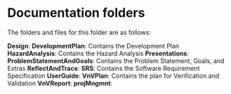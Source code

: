 # Documentation folders

The folders and files for this folder are as follows:

**Design**:
**DevelopmentPlan**: Contains the Development Plan
**HazardAnalysis**: Contains the Hazard Analysis
**Presentations**:
**ProblemStatementAndGoals**: Contains the Problem Statement, Goals, and Extras
**ReflectAndTrace**:
**SRS**: Contains the Software Requirement Specification
**UserGuide**:
**VnVPlan**: Contains the plan for Verification and Validation
**VnVReport**:
**projMngmnt**:
